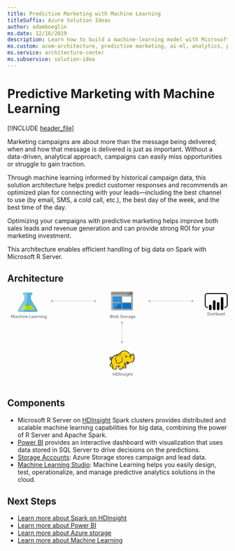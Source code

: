 ```yaml
---
title: Predictive Marketing with Machine Learning
titleSuffix: Azure Solution Ideas
author: adamboeglin
ms.date: 12/16/2019
description: Learn how to build a machine-learning model with Microsoft R Server on Azure HDInsight Spark clusters to recommend actions to maximize the purchase rate.
ms.custom: acom-architecture, predictive marketing, ai-ml, analytics, predictive analytics software, predictive analytics marketing, 'https://azure.microsoft.com/solutions/architecture/predictive-marketing-campaigns-with-machine-learning-and-spark/'
ms.service: architecture-center
ms.subservice: solution-idea
---
```

# Predictive Marketing with Machine Learning

[!INCLUDE [header_file](../header.md)]

Marketing campaigns are about more than the message being delivered; when and how that message is delivered is just as important. Without a data-driven, analytical approach, campaigns can easily miss opportunities or struggle to gain traction.

Through machine learning informed by historical campaign data, this solution architecture helps predict customer responses and recommends an optimized plan for connecting with your leads—including the best channel to use (by email, SMS, a cold call, etc.), the best day of the week, and the best time of the day.

Optimizing your campaigns with predictive marketing helps improve both sales leads and revenue generation and can provide strong ROI for your marketing investment.

This architecture enables efficient handling of big data on Spark with Microsoft R Server.

## Architecture

<svg class="architecture-diagram" aria-labelledby="predictive-marketing-campaigns-with-machine-learning-and-spark" height="389.326" viewbox="0 0 920.306 389.326"  xmlns="http://www.w3.org/2000/svg">
    <text fill="#505050" font-family="SegoeUI, Segoe UI" font-size="14.805" style="isolation:isolate" transform="matrix(1.036 0 0 1 835.322 98.523)">
        Dashb<tspan letter-spacing="-.013em" x="41.279" y="0">o</tspan><tspan letter-spacing="0em" x="49.758" y="0">a</tspan><tspan letter-spacing="-.013em" x="57.292" y="0">r</tspan><tspan x="62.244" y="0">d</tspan>
    </text>
    <path d="M125 75.511L98.768 31.927l-.037-17.667h.469a5.563 5.563 0 005.651-5.469 5.562 5.562 0 00-5.671-5.444l-28.521.059a5.563 5.563 0 00-5.651 5.469 5.563 5.563 0 005.674 5.445h.472l.037 17.665L45.14 75.677c-2.858 4.792-.5 8.7 5.23 8.691l69.436-.145c5.733-.011 8.07-3.932 5.194-8.712z" fill="#59b4d9"/>
    <path fill="#b8d432" d="M66.631 56.849L55.882 74.878l58.371-.121-10.823-17.984-36.799.076z"/>
    <path d="M83.072 62.166a5.181 5.181 0 005.264-5.094 4.9 4.9 0 00-.542-2.223l-9.476.02a4.894 4.894 0 00-.533 2.225 5.183 5.183 0 005.287 5.072z" fill="#7fba00"/>
    <ellipse cx="92.986" cy="68.025" fill="#7fba00" rx="2.588" ry="2.494" transform="translate(-.141 .194)"/>
    <path d="M45.14 75.677l26.051-43.694-.037-17.665h-.472a5.563 5.563 0 01-5.674-5.445 5.561 5.561 0 015.651-5.467l12.29-.026.059 28.439-13.668 52.51-18.97.04c-5.734.011-8.088-3.9-5.23-8.692z" fill="#fff" opacity=".25" style="isolation:isolate"/>
    <text fill="#505050" font-family="SegoeUI, Segoe UI" font-size="17.174" transform="matrix(1.036 0 0 1 15.244 108.862)">
        Machine Learning
    </text>
    <text fill="#505050" font-family="SegoeUI, Segoe UI" font-size="17.174" transform="matrix(1.036 0 0 1 439.803 351.076)">
        HDInsight
    </text>
    <path fill="none" stroke="#afafaf" stroke-miterlimit="10" stroke-width="1.074" d="M478.962 130.236v78.784"/>
    <path fill="#afafaf" d="M473.606 131.803l5.356-9.276 5.357 9.276h-10.713zM473.606 207.453l5.356 9.277 5.357-9.277h-10.713z"/>
    <path fill="#fcd116" d="M462.422 263.302l-7.328 1.256-6.49 2.932-5.653 3.559-5.444 6.49-2.931 3.141-2.931 1.047-.838-1.885 1.466-1.884.209-2.722h1.047l.837.838-.209-2.722-1.047-.838v-1.046l-2.512 1.465-2.513 2.722-.419 2.513 1.047 2.093.838 3.35 1.884.838h2.094l1.884-1.257-1.256 6.491 1.256 7.118-1.465 3.35-4.397 4.816.628 3.141 2.303 3.349 3.978 2.722 2.303.419h2.303l-1.465 6.281 5.443 2.303 6.909.838 2.304-1.675.209-3.978 2.722-4.397.209-3.559 6.281.628 5.863-.628-5.863 3.559 1.047 4.187 3.559 5.863 3.769 1.465 2.722-1.047 1.256-2.512 6.072-4.606 1.256 1.047 9.422.418 1.884-1.675.209-2.721-.628-1.047-.418-7.328-3.141-6.281.419-2.932 1.884 1.047 5.444 5.025 2.512.21 2.931-1.257 2.932-2.093 1.465-4.816 8.375.628 5.234-2.093 4.188-3.769 2.931-5.653.837-6.7-.628-7.537-1.675-6.91-1.675-2.303-2.303-.628-3.978 4.397-3.559 1.256-3.141-5.234-3.14-2.931-1.885-1.047-6.699-5.862-5.653-2.932-5.444-.418-6.491 1.047-5.653 2.093-3.768 3.141-3.141 3.768-3.14.838-5.444 5.234z"/>
    <path fill="#1e1e1e" d="M434.157 277.539l.837 1.047.21-1.256h-.628l-.419.209z"/>
    <path d="M530.467 269.374a23.214 23.214 0 00-2.512-8.374c-.209-.209-.419-.628-.628-.837a8.646 8.646 0 00-2.3-1.466 3.106 3.106 0 00-2.722 0c-.209.209-.419.209-.628.419a11.613 11.613 0 00-1.256 1.675 14.762 14.762 0 01-1.466 1.884 8.125 8.125 0 01-2.3 1.256 8.125 8.125 0 00-1.256-2.3 19.642 19.642 0 00-1.884-2.512l-1.675-1.675-1.884-1.256a46.607 46.607 0 01-5.025-3.978c-.628-.628-1.466-1.256-2.094-1.884-3.769-3.141-7.328-4.606-11.1-4.816s-7.747.837-12.562 2.722a22.07 22.07 0 00-5.444 3.35 30.049 30.049 0 00-3.978 4.606 6.194 6.194 0 00-2.094.419 7.43 7.43 0 00-2.512 1.675 13.546 13.546 0 01-1.884 1.675l-1.675 1.675a45.868 45.868 0 00-10.887 2.722 31.367 31.367 0 00-9 5.444 15.741 15.741 0 00-3.141 3.35 34.1 34.1 0 00-2.3 3.559l-1.884 1.884a4.344 4.344 0 01-2.094 1.256 1.62 1.62 0 01-.628.209v-.209a5.369 5.369 0 001.256-3.978c.209.209.209.419.419.628s.209.419.419.628l.419-.419.628.209a8.78 8.78 0 00.209-3.35 2.877 2.877 0 00-1.047-1.675c0-.209.209-.209.209-.419a3.026 3.026 0 00.419-1.466l-.419-.209.419.209.628-.419-.837.209a13.6 13.6 0 00-5.653 3.559 9.3 9.3 0 00-1.675 2.3 4.672 4.672 0 00-.628 2.722 6.289 6.289 0 001.256 2.3 13.343 13.343 0 00.419 1.466 2.976 2.976 0 01.419 1.256 4.35 4.35 0 002.3 2.094 5.1 5.1 0 002.512 0c-.209 1.047-.209 2.094-.419 3.141a43.826 43.826 0 00.209 5.025 2.656 2.656 0 00.209 1.256c0 .419.209.837.209 1.256a2.976 2.976 0 00-.419 1.256 8.75 8.75 0 01-.837 2.094l-1.678 1.68-1.466 1.466-.419.419c-1.047 1.047-1.256 1.256-1.047 2.931a29.817 29.817 0 001.047 3.35 12.725 12.725 0 002.094 2.931 22.36 22.36 0 005.234 3.35 6.211 6.211 0 003.35.419c0 .209 0 .419-.209.419a10.208 10.208 0 00-.628 1.466c-1.256 2.931 0 4.4 2.094 5.234a20.58 20.58 0 003.35 1.047c.209 0 .419.209.837.209a31.291 31.291 0 005.862 1.256c2.3.209 4.4-.419 5.025-2.512a9.214 9.214 0 00.419-2.094V319.2a11.211 11.211 0 011.466-2.512c0-.209.209-.209.209-.419.419-.837.837-1.256.837-1.884v-2.512a25.338 25.338 0 003.978.209h2.094c-.209 0-.419.209-.628.209a.205.205 0 00-.209.209c-1.884.837-1.884 2.722-1.256 4.4a9.958 9.958 0 002.3 4.187c1.466 2.094 2.722 3.978 4.187 4.816 1.675 1.047 3.559 1.047 6.072-.209a4.35 4.35 0 002.094-2.3c.209-.209.419-.628.628-.837a31.334 31.334 0 013.141-2.512 8.864 8.864 0 011.466-1.047 6.97 6.97 0 001.256.628 7.851 7.851 0 002.3.209h5.444c1.466 0 2.722 0 3.559-.628 1.047-.628 1.466-1.466 1.675-3.141v-1.675a2.783 2.783 0 00-.628-1.466v-4.606a10.509 10.509 0 00-.419-2.512 10.205 10.205 0 00-.837-2.3c-.209-.628-.419-1.047-.628-1.675l-.419.209.419-.209a12.807 12.807 0 00-1.047-2.512v-.628l.837.837 1.256 1.256a14.416 14.416 0 002.722 2.3 5.053 5.053 0 003.559.837 8.3 8.3 0 004.606-1.675 10.233 10.233 0 002.931-3.769c.209-.419.209-.837.419-1.256 0-.419.209-.628.209-1.047a23.974 23.974 0 006.7.209 18.567 18.567 0 006.072-1.675 15.4 15.4 0 006.072-6.072 23.666 23.666 0 002.931-9.422c-.211-2.515-.411-6.282-1.044-9.841zm-31.406 25.334c-.628 2.094-1.675 5.653 1.256 6.281a3.729 3.729 0 003.141-.628 5.9 5.9 0 01-2.722 0 1.836 1.836 0 01-1.466-1.256c.209.209.628.209 1.466.419 2.094.419 4.187-.419 4.606-2.094a21.646 21.646 0 01.628-2.512 13.343 13.343 0 001.466.419c-.209.837-.628 1.675-.837 2.722a5.92 5.92 0 01-5.862 3.978c-2.3 0-3.559-1.466-5.234-2.722-1.047-.837-2.094-1.884-3.141-2.722a23.162 23.162 0 01-7.537-3.769c1.884 2.094 3.141 3.35 5.653 4.4-.419 3.769-1.675 6.49-2.722 10.05-.419 1.675-4.4 8.165-5.653 8.794-.837.419-5.653 4.606-6.7 5.234a9.4 9.4 0 01-2.3 2.722c-3.141 1.675-5.234-1.466-6.909-4.187-.837-1.256-2.931-4.816-1.047-5.862 1.675-.837 2.722-1.675 4.606-2.722a6.362 6.362 0 001.047 1.466c0-.628-.209-1.047-.209-1.675a5.976 5.976 0 010-2.722c0-.837.209-1.884.209-2.722-.209 1.047-.837 1.884-1.047 2.931a1.887 1.887 0 00-.209 1.047 33.829 33.829 0 01-12.143.209c-.209-1.466-.628-3.141-.837-4.187v6.7a4.766 4.766 0 01-.837 3.35c-.628 1.256-1.047 1.466-2.094 3.559a18.01 18.01 0 01-.209 3.35c-.628 2.094-6.281.419-7.747 0-1.884-.419-5.653-1.256-4.816-3.769a30.368 30.368 0 001.884-7.537c-3.35-4.816-6.49-11.515-7.119-17.587-.419-4.606-.209-7.537.837-10.259 1.675-4.4 3.769-8.375 7.328-11.515 4.816-4.187 9.212-5.862 16.331-6.909-1.675 1.884-3.35 3.978-5.234 6.072a32.443 32.443 0 00-4.187 6.7c-1.675 3.35-1.675 4.606.628 7.328 1.884 2.512 2.931 3.559 3.559 6.072a13.56 13.56 0 00-1.047 4.4c2.3 2.512 3.978 4.187 6.072 4.606a8.109 8.109 0 005.862-.628c4.187-2.094 8.165-5.025 12.981-5.234 2.3-5.444 2.094-10.05.837-15.493a92.73 92.73 0 01-1.256-10.678 27.293 27.293 0 00-.419 10.887c.837 4.606 1.466 9.631-.837 13.609-4.4.419-8.165 2.931-12.143 5.025a6.914 6.914 0 01-5.025.419c-1.256-.209-2.3-1.256-4.187-3.35a9.726 9.726 0 011.256-4.816 91.3 91.3 0 015.018-8.594c-2.094 2.722-4.187 5.025-5.862 7.537-.628-1.884-1.675-2.931-3.141-5.025s-1.675-2.931-.628-5.444c1.256-2.512 2.094-4.606 4.187-6.7 3.35-3.769 6.49-7.747 10.259-11.515 2.094-1.884 2.931-1.884 5.444-2.3s4.816-.837 7.328-1.466a42.741 42.741 0 01-7.119.628c2.3-2.931 3.559-4.606 7.328-6.281 9.212-3.978 15.075-4.4 22.193 1.675a50.126 50.126 0 005.444 4.4 9.214 9.214 0 00-2.094.419 7.982 7.982 0 013.141.209c.209.209.628.419.837.628a8.524 8.524 0 012.931 2.512 27.723 27.723 0 012.512 4.187c-.419-.209-.837-.209-1.256-.419a1.259 1.259 0 00-.837-.209 2.518 2.518 0 00-1.675.419 6.822 6.822 0 01-2.722.837 2.312 2.312 0 001.675 0h.209c-.209.209-.209.628-.419 1.047a3.563 3.563 0 00.209 1.466c0 .209.209.209.209.419-.419.209-.628.209-1.047.419a20.178 20.178 0 015.025 0c.209.628.209 1.047.419 1.675h-.628a2.864 2.864 0 00-2.931-.209c-3.559.837-2.722 2.931-4.4 6.072 1.675-2.094 1.675-4.4 4.4-5.025.628-.209 1.047-.419 1.466-.209a4.108 4.108 0 00-1.884 1.884c-.837 2.3-.209 3.978-1.256 6.072 1.047-1.884 1.047-3.559 2.094-5.653.419-.628 1.675-1.884 2.3-1.884h.628a20.383 20.383 0 01.209 3.35c-.209 1.884-.628 4.606-.837 5.653 1.047-1.256 1.466-3.769 1.884-5.653a15.85 15.85 0 000-6.281c-.628-2.931 2.3-2.3 3.978-3.769 1.256-1.047 2.094-2.512 3.141-3.559s2.931.419 3.35 1.675a41.679 41.679 0 012.3 16.75c-.628 5.234-3.141 11.1-7.747 13.609-5.862 3.35-12.981 1.256-18.843-.628a14.956 14.956 0 01-3.141-1.675 4.7 4.7 0 01.429 3.762zm-5.234 21.146c-.209 2.094-.837 2.3-2.931 2.3a43.763 43.763 0 01-5.234-.209 11.374 11.374 0 01-2.3-.419c1.884-1.466 5.234-7.328 5.862-9.422s1.466-3.978 1.884-6.072a11.8 11.8 0 00.837 2.512 12.391 12.391 0 011.047 3.978 40.343 40.343 0 00.209 5.025 3.24 3.24 0 01.627 2.307zm-61.136-43.549a3.341 3.341 0 00-.628 1.675c-.628 2.3.209 4.4-1.884 6.072 1.047 1.884.837 2.722 3.141 1.884a8.646 8.646 0 002.3-1.466c-.209.837-.628 1.675-.837 2.512 0 .209 0 .209-.209.419-1.675.628-3.769 1.047-4.606-.628a10.365 10.365 0 01-.837-2.722c-2.721-2.721 1.257-6.49 3.56-7.746zm.209 2.512a1.259 1.259 0 01.209-.837c0-.209 0-.209.209-.419.628.419.628.837.837 1.675-.417-.418-.836-.628-1.255-.418zm2.094 24.5a49.484 49.484 0 005.653 12.143 14.426 14.426 0 01-.628 1.675c-1.675 2.3-5.862-1.047-7.119-2.3a8.469 8.469 0 01-2.512-4.606c-.209-1.047 0-1.047.837-1.884l3.141-3.141zm79.77-34.546c0 .209.209.419.209.628l-.209.209c-.209-.209-.419-.628-.628-.837zm-77.886 12.772zm-3.35-5.025zm-5.234 7.956zm29.312 30.777zm51.086-15.493zm18.843-7.119z" fill="#1e1e1e"/>
    <path d="M520 267.28c2.931-1.047 4.4-3.35 5.025-6.281a11.453 11.453 0 01-5.444 5.444c-1.256.628-2.094.419-3.559.209 1.464.628 2.511 1.048 3.978.628zM503.249 270.211a21.774 21.774 0 00-3.141.419c0-.419-.209-.628-.209-1.047a2.972 2.972 0 00-1.884-1.675c.628-.419 1.466-.837 2.094-1.256-1.675.837-3.559.628-5.025 1.466-1.256.837-2.931 3.559-4.187 4.606a17.465 17.465 0 002.512-1.675 3.882 3.882 0 00.419 1.466 3.3 3.3 0 001.466 1.466 6.549 6.549 0 00-1.047 2.094 18.293 18.293 0 019.002-5.864zM488.175 267.071c.628-2.512 1.466-4.816 5.234-6.49-5.025 1.256-5.863 3.349-5.234 6.49zM496.34 290.939c-.209.628-.209 1.675-.419 2.3a9.062 9.062 0 011.047-2.512c.419-.837.628-.837 1.466-1.256a19.455 19.455 0 002.094-1.047c-.628 0-1.675.419-2.3.419-1.469.212-1.679.631-1.888 2.096zM469.541 262.674c-1.884 1.884-3.559 7.956-4.187 10.469.837-2.094 3.141-7.747 4.816-9.212a4.38 4.38 0 011.256-.837c-1.256 2.094-1.047 2.512-.628 5.234.419-2.722 1.256-3.978 2.931-6.072 1.675-.419 3.35-1.047 5.234-1.675-2.094.209-3.978.419-6.072.628-1.885.418-2.304.418-3.35 1.465z" fill="#1e1e1e"/>
    <path d="M494.456 273.352a1.4 1.4 0 012.512-1.256v.209a13.546 13.546 0 00-1.884 1.675.669.669 0 01-.628-.628M509.949 267.28a1.047 1.047 0 112.094 0v.419a4.928 4.928 0 00-1.675.419c-.209 0-.419-.419-.419-.837" fill="#fffacb"/>
    <text fill="#505050" font-family="SegoeUI, Segoe UI" font-size="17.174" transform="matrix(1.036 0 0 1 428.383 109.56)">
        Blob Storage
    </text>
    <g>
        <path d="M433.4 74.35a3.426 3.426 0 003.28 3.462h84.373a3.46 3.46 0 003.462-3.462V14.032H433.4z" fill="#a0a1a2"/>
        <path d="M521.058 0h-84.373a3.426 3.426 0 00-3.28 3.462V13.85h91.115V3.462A3.46 3.46 0 00521.058 0" fill="#7a7a7a"/>
        <path fill="#0072c6" d="M440.147 20.228h37.175v23.69h-37.175zM440.147 47.198h37.175v23.69h-37.175z"/>
        <path fill="#fff" d="M480.602 20.228h36.993v23.69h-36.993z"/>
        <path fill="#0072c6" d="M480.602 47.198h36.993v23.69h-36.993z"/>
        <path d="M437.049 0a3.655 3.655 0 00-3.649 3.645v70.341a3.655 3.655 0 003.645 3.645h4.009L512.857 0z" fill="#fff" opacity=".2" style="isolation:isolate"/>
    </g>
    <g>
        <path fill="none" stroke="#afafaf" stroke-miterlimit="10" stroke-width="1.074" d="M595.128 38.907h176.167"/>
        <path fill="#afafaf" d="M596.696 44.263l-9.277-5.356 9.277-5.357v10.713zM769.728 44.263l9.276-5.356-9.276-5.357v10.713z"/>
    </g>
    <g>
        <path fill="none" stroke="#afafaf" stroke-miterlimit="10" stroke-width="1.074" d="M188.276 38.907h176.167"/>
        <path fill="#afafaf" d="M189.843 44.263l-9.276-5.356 9.276-5.357v10.713zM362.875 44.263l9.277-5.356-9.277-5.357v10.713z"/>
    </g>
    <path d="M909.019 67.339h-1.93v-3.86h1.93a7.436 7.436 0 007.427-7.427V16.627a7.436 7.436 0 00-7.427-7.427H835.9a7.436 7.436 0 00-7.427 7.428v39.427a7.436 7.436 0 007.427 7.427h1.93v3.86h-1.93a11.3 11.3 0 01-11.286-11.287V16.627A11.3 11.3 0 01835.9 5.34h73.121a11.3 11.3 0 0111.287 11.287v39.428a11.3 11.3 0 01-11.287 11.287"/>
    <path d="M847.751 54.417a5.237 5.237 0 015.237 5.237v12.077a5.238 5.238 0 01-5.238 5.238 5.237 5.237 0 01-5.239-5.235V59.655a5.238 5.238 0 015.238-5.238zM864.224 76.97a5.239 5.239 0 01-5.239-5.238v-31a5.238 5.238 0 0110.477 0v31a5.239 5.239 0 01-5.238 5.239M897.168 76.817a5.239 5.239 0 01-5.239-5.238v-43.9a5.238 5.238 0 1110.477 0v43.9a5.239 5.239 0 01-5.238 5.239M880.7 76.97a5.239 5.239 0 01-5.239-5.238V48.7a5.238 5.238 0 0110.477 0v23.032a5.239 5.239 0 01-5.238 5.239"/>
</svg>

## Components
* Microsoft R Server on [HDInsight](https://azure.microsoft.com/services/hdinsight/) Spark clusters provides distributed and scalable machine learning capabilities for big data, combining the power of R Server and Apache Spark.
* [Power BI](https://powerbi.microsoft.com) provides an interactive dashboard with visualization that uses data stored in SQL Server to drive decisions on the predictions.
* [Storage Accounts](https://azure.microsoft.com/services/storage/): Azure Storage stores campaign and lead data.
* [Machine Learning Studio](https://azure.microsoft.com/services/machine-learning-studio/): Machine Learning helps you easily design, test, operationalize, and manage predictive analytics solutions in the cloud.

## Next Steps
* [Learn more about Spark on HDInsight](/azure/hdinsight/hdinsight-apache-spark-overview)
* [Learn more about Power BI](https://powerbi.microsoft.com/documentation/powerbi-landing-page/)
* [Learn more about Azure storage](/azure/storage/storage-introduction)
* [Learn more about Machine Learning](/azure/machine-learning/machine-learning-what-is-machine-learning)


